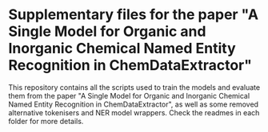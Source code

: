 # Supplementary files for the paper "A Single Model for Organic and Inorganic Chemical Named Entity Recognition in ChemDataExtractor"

This repository contains all the scripts used to train the models and evaluate them from the paper "A Single Model for Organic and Inorganic Chemical Named Entity Recognition in ChemDataExtractor", as well as some removed alternative tokenisers and NER model wrappers. Check the readmes in each folder for more details.

